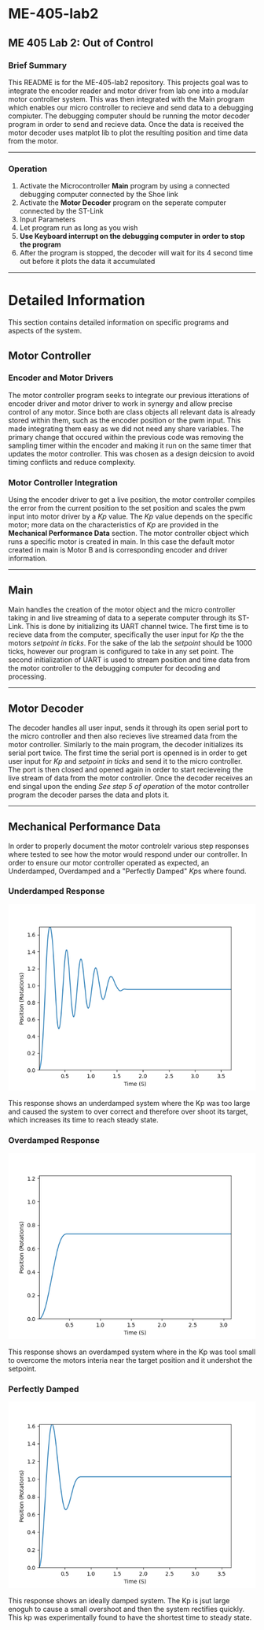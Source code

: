 # ME-405-lab2
## ME 405 Lab 2: Out of Control

### Brief Summary
This README is for the ME-405-lab2 repository. This projects goal was to integrate the encoder reader and motor driver from lab one into a modular motor controller system. This was then integrated with the Main program which enables our micro controller to recieve and send data to a debugging compiuter. The debugging computer should be running the motor decoder program in order to send and recieve data. Once the data is received the motor decoder uses matplot lib to plot the resulting position and time data from the motor.

---



### Operation

1. Activate the Microcontroller **Main** program by using a connected debugging computer connected by the Shoe link
2. Activate the **Motor Decoder** program on the seperate computer connected by the ST-Link
3. Input Parameters
4. Let program run as long as you wish
5. **Use Keyboard interrupt on the debugging computer in order to stop the program**
6. After the program is stopped, the decoder will wait for its 4 second time out before it plots the data it accumulated

---

# Detailed Information
This section contains detailed information on specific programs and aspects of the system.

## Motor Controller

### Encoder and Motor Drivers
The motor controller program seeks to integrate our previous itterations of encoder driver and motor driver to work in synergy and allow precise control of any motor. Since both are class objects all relevant data is already stored within them, such as the encoder position or the pwm input. This made integrating them easy as we did not need any share variables. The primary change that occured within the previous code was removing the sampling timer within the encoder and making it run on the same timer that updates the motor controller. This was chosen as a design deicsion to avoid timing conflicts and reduce complexity.

### Motor Controller Integration
Using the encoder driver to get a live position, the motor controller compiles the error from the current position to the set position and scales the pwm input into motor driver by a *Kp* value. The *Kp* value depends on the specific motor; more data on the characteristics of *Kp* are provided in the **Mechanical Performance Data** section. The motor controller object which runs a specific motor is created in main. In this case the default motor created in main is Motor B and is corresponding encoder and driver information. 

---

## Main 
Main handles the creation of the motor object and the micro controller taking in and live streaming of data to a seperate computer through its ST-Link. This is done by initializing its UART channel twice. The first time is to recieve data from the computer, specifically the user input for *Kp*  the the motors *setpoint in ticks*. For the sake of the lab the *setpoint* should be 1000 ticks, however our program is configured to take in any set point.  The second initialization of UART is used to stream position and time data from the motor controller to the debugging computer for decoding and processing.

---

## Motor Decoder
The decoder handles all user input, sends it through its open serial port to the micro controller and then also recieves live streamed data from the motor controller. Similarly to the main program, the decoder initializes its serial port twice. The first time the serial port is openned is in order to get user input for *Kp* and *setpoint in ticks* and send it to the micro controller. The port is then closed and opened again in order to start recieveing the live stream of data from the motor controller. Once the decoder receives an end singal upon the ending *See step 5 of operation* of the motor controller program the decoder parses the data and plots it.

---

## Mechanical Performance Data 
In order to properly document the motor controlelr various step responses where tested to see how the motor would respond under our controller. In order to ensure our motor controller operated as expected, an Underdamped, Overdamped and a "Perfectly Damped" *Kp*s where found.

### Underdamped Response
![Underdamped](underdampedkp0.175.png)

This response shows an underdamped system where the Kp was too large and caused the system to over correct and therefore over shoot its target, which increases its time to reach steady state.

### Overdamped Response
![Overdamped](overdampedkp0.017.png)

This response shows an overdamped system where in the Kp was tool small to overcome the motors interia near the target position and it undershot the setpoint.

### Perfectly Damped
![Perfectly Damped](kp0.06case2.png)

This response shows an ideally damped system. The Kp is jsut large enoguh to cause a small overshoot and then the system rectifies quickly. This kp was experimentally found to have the shortest time to steady state.
